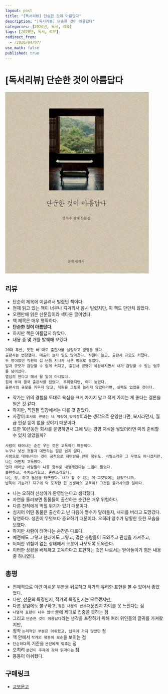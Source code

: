 ```yaml
---
layout: post
title: "[독서리뷰] 단순한 것이 아름답다"
description: "[독서리뷰] 단순한 것이 아름답다"
categories: [2020년, 독서, 리뷰]
tags: [2020년, 독서, 리뷰]
redirect_from:
  - /2020/04/07/
use_math: false
published: true
---
```


# [독서리뷰] 단순한 것이 아름답다

<img src="/assets/images/posts/books/book2.jpg">

## 리뷰

- 단순히 제목에 이끌려서 빌렸던 책이다.
- 현재 읽고 있는 책이 너무나 지겨워서 잠시 빌렸지만, 이 책도 만만치 않았다.
- 오랜만에 읽은 산문집이라 색다른 글이었다.
- 책 제목은 매우 명확하다.
- **단순한 것이 아름답다.**
- 하지만 책은 아름답지 않았다.
- 내용 중 몇 개를 발췌해 보겠다.

```
20대 후반, 뜻한 바 대로 출판사를 설립하고 경영을 했다.
출판사는 번창했다. 매출이 늘자 일도 많아졌다. 직원이 늘고, 출판사 규모도 커졌다.
두 명이었던 직원이 십 년쯤 지나자 서른 명으로 늘었다.
일과 규모가 감당할 수 없게 커지고, 출판사 경영이 복잡해지면서 내가 감당할 수 있는 범주를 넘어섰다.
열심히 한다고 해서 될 일이 아니었다.
힘에 부쳐 결국 출판사를 접었다. 후회했지만, 이미 늦었다.
출판사의 규모를 키우지 않고, 직원을 그토록 늘리지 않았더라면, 실패도 없었을 것이다.
```

- 작가는 위의 경험을 토대로 욕심을 크게 가지지 말고 작게 가지는 게 좋다는 결론을 얻은 것 같다.
- 하지만, 직원들 입장에서는 다를 것 같았다.
- 사장이 `회사의 규모는 내 역량에 맞게끔`이라는 생각으로 운영한다면, 복지라던지, 월급 인상 등이 없을 것이기 때문이다.
- 또한 10년동안 회사를 운영하면서 그에 맞는 경영 지식을 쌓았더라면 미리 준비할 수 있지 않았을까?

```
사람이 태어나는 순간 우는 것은 고독하기 때문이다.
누구나 낯선 것들과 대면하는 일은 쉽지 않다.
사람으로 태어난다는 것이 공적으로 지탄받을 만한 행위도, 비밀스러운 그 무엇도 아니겠지만,
나는 어쩐지 고독했다.
먼저 태어난 사람들이 나를 함부로 내팽개친다는 느낌이 들었다.
불편하고, 수치스러웠고, 혼란스러웠다.
나는 앙, 하고 울음을 터뜨렸다. 내가 할 수 있는 게 그것밖에는 없었으니까.
납득이 가는가? 지구에 막 도착한 한 신생아의 고독이? 그것은 불가사의한 일이다.
```

- 나는 오히려 신생아가 환영받는다고 생각했다.
- 자연을 둘러보면 동물들이 출산하는 순간은 매우 위험하다.
- 다른 천적에게 먹힐 위기가 있기 때문이다.
- 심지어 어떤 동물은 출산하고 난 다음에 맹수가 달려들자, 새끼를 버리고 도망갔다.
- 당연하다. 생존이 무엇보다 중요하기 때문이다. 오히려 맹수가 당황한 듯한 모습을 보였다.
- 하지만 사람이 태어나는 순간은 다르다.
- 예전에도 그렇고 현대에도 그렇고, 많은 사람들이 도와주고 관심을 가져주고,
- 어떠한 위험이 없는 상태에서 오롯이 나오도록 도와준다.
- 이러한 상황을 배제하고 고독하다고 표현하는 것은 나로서는 받아들이기 힘든 내용 중 하나였다.

## 총평

- 전체적으로 이런 아쉬운 부분을 뒤로하고 작가의 유려한 표현을 볼 수 있어서 좋았었다.
- 다만, 산문의 특징인지, 작가의 특징인지는 모르겠지만,
- 다른 장임에도 불구하고, `잦은 내용의 반복`때문인지 차이를 못 느낀다는 점
- `나열적 표현이 너무 많아` 글에 제대로 집중을 못하는 점
- 그리고 `단순한 것이 아름답다`라는 생각을 포장하기 위해 여러 위인들의 글귀를 가져왔지만,
- 정작 `논리적인 부분은 아쉬웠고, 납득이 가지 않았던` 점
- 책 안에서 `작가의 행동이 모순`을 보이는 점
- `단순하다`의 기준을 `본인에게 맞추는` 점
- 오히려 `본인이 주제에 갖혀 얽매이는` 점
- 등등이 아쉬웠다.

## 구매링크

- [교보문고](http://www.kyobobook.co.kr/product/detailViewKor.laf?ejkGb=KOR&mallGb=KOR&barcode=9788970758220)
